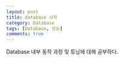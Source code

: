 ```yaml
---
layout: post
title: database 시작
category: Database
tags: [Database, 성능]
comments: true
---
```


Database 내부 동작 과정 및 튜닝에 대해 공부하다.
